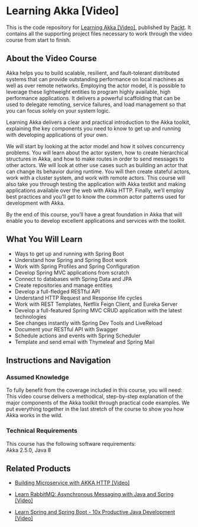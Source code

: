 # Learning Akka [Video]
This is the code repository for [Learning Akka [Video]](https://www.packtpub.com/application-development/learning-akka-video?utm_source=github&utm_medium=repository&utm_campaign=9781784391836), published by [Packt](https://www.packtpub.com/?utm_source=github). It contains all the supporting project files necessary to work through the video course from start to finish.
## About the Video Course
Akka helps you to build scalable, resilient, and fault-tolerant distributed systems that can provide outstanding performance on local machines as well as over remote networks. Employing the actor model, it is possible to leverage these lightweight entities to program highly available, high performance applications. It delivers a powerful scaffolding that can be used to delegate remoting, service failures, and load management so that you can focus solely on your system logic.

Learning Akka delivers a clear and practical introduction to the Akka toolkit, explaining the key components you need to know to get up and running with developing applications of your own.

We will start by looking at the actor model and how it solves concurrency problems. You will learn about the actor system, how to create hierarchical structures in Akka, and how to make routes in order to send messages to other actors. We will look at other use cases such as building an actor that can change its behavior during runtime. You will then create stateful actors, work with a cluster system, and work with remote actors. This course will also take you through testing the application with Akka testkit and making applications available over the web with Akka HTTP. Finally, we’ll employ best practices and you’ll get to know the common actor patterns used for development with Akka.

By the end of this course, you’ll have a great foundation in Akka that will enable you to develop excellent applications and services with the toolkit.

<H2>What You Will Learn</H2>
<DIV class=book-info-will-learn-text>
<UL>
<LI>Ways to get up and running with Spring Boot 
<LI>Understand how Spring and Spring Boot work 
<LI>Work with Spring Profiles and Spring Configuration 
<LI>Develop Spring MVC applications from scratch 
<LI>Connect to databases with Spring Data and JPA 
<LI>Create repositories and manage entities 
<LI>Develop a full-fledged RESTful API 
<LI>Understand HTTP Request and Response life cycles 
<LI>Work with REST Templates, Netflix Feign Client, and Eureka Server 
<LI>Develop a full-featured Spring MVC CRUD application with the latest technologies 
<LI>See changes instantly with Spring Dev Tools and LiveReload 
<LI>Document your RESTful API with Swagger 
<LI>Schedule actions and events with Spring Scheduler 
<LI>Template and send email with Thymeleaf and Spring Mail </LI></UL></DIV>

## Instructions and Navigation
### Assumed Knowledge
To fully benefit from the coverage included in this course, you will need:<br/>
This video course delivers a methodical, step-by-step explanation of the major components of the Akka toolkit through practical code examples. We put everything together in the last stretch of the course to show you how Akka works in the wild.
### Technical Requirements
This course has the following software requirements:<br/>
Akka 2.5.0, Java 8

## Related Products
* [Building Microservice with AKKA HTTP [Video]](https://www.packtpub.com/application-development/building-microservice-akka-http-video?utm_source=github&utm_medium=repository&utm_campaign=9781788298582)

* [Learn RabbitMQ: Asynchronous Messaging with Java and Spring [Video]](https://www.packtpub.com/application-development/learn-rabbitmq-asynchronous-messaging-java-and-spring-video?utm_source=github&utm_medium=repository&utm_campaign=9781838646189)

* [Learn Spring and Spring Boot - 10x Productive Java Development [Video]](https://www.packtpub.com/application-development/learn-spring-and-spring-boot-10x-productive-java-development-video?utm_source=github&utm_medium=repository&utm_campaign=9781838648657)

